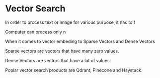 # Vector Search

In order to process text or image for various purpose, it has to f

Computer can process only n

When it comes to vector embeding  to Sparse Vectors and Dense Vectors

Sparse vectors are vectors that have many zero values.

Dense Vectors are vectors that have a lot of values.

Poplar vector search products are Qdrant, Pinecone and Haystack.